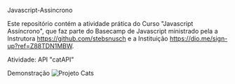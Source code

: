Javascript-Assincrono

Este repositório contém a atividade prática do Curso "Javascript Assíncrono", que faz parte do Basecamp de Javascript ministrado pela a Instrutora https://github.com/stebsnusch e a Instituição https://dio.me/sign-up?ref=Z88TDN1MBW.

Atividade: API "catAPI"

Demonstração
![Projeto Cats](https://user-images.githubusercontent.com/101275634/169178341-68e9c49d-982c-44a5-9787-af6fd66e6c31.jpeg)
